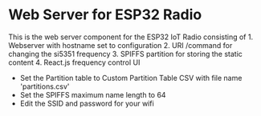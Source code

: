 # Web Server for ESP32 Radio

This is the web server component for the ESP32 IoT Radio consisting of
    1. Webserver with hostname set to configuration
    2. URI /command for changing the si5351 frequency
    3. SPIFFS partition for storing the static content
    4. React.js frequency control UI

* Set the Partition table to Custom Partition Table CSV with file name 'partitions.csv'
* Set the SPIFFS maximum name length to 64
* Edit the SSID and password for your wifi


